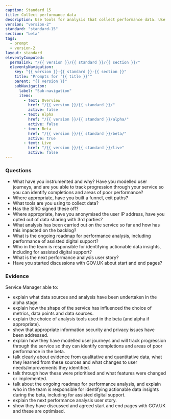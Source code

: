 ```yaml
---
caption: Standard 15
title: Collect performance data
description: Use tools for analysis that collect performance data. Use this data to analyse the success of the service and to translate this into features and tasks for the next phase of development.
version: "version-2"
standard: "standard-15"
section: "beta"
tags:
  - prompt
  - version-2
layout: standard
eleventyComputed:
  permalink: "/{{ version }}/{{ standard }}/{{ section }}/"
  eleventyNavigation:
    key: "{{ version }}-{{ standard }}-{{ section }}"
    title: "Prompts for ‘{{ title }}’"
    parent: "{{ version }}"
    subNavigation:
      label: "Sub-navigation"
      items:
        - text: Overview
          href: "/{{ version }}/{{ standard }}/"
          active: false
        - text: Alpha
          href: "/{{ version }}/{{ standard }}/alpha/"
          active: false
        - text: Beta
          href: "/{{ version }}/{{ standard }}/beta/"
          active: true
        - text: Live
          href: "/{{ version }}/{{ standard }}/live"
          active: false
---
```


### Questions

- What have you instrumented and why? Have you modelled user journeys, and are you able to track progression through your service so you can identify completions and areas of poor performance?
- Where appropriate, have you built a funnel, exit paths?
- What tools are you using to collect data?
- Has the SIRO signed these off?
- Where appropriate, have you anonymised the user IP address, have you opted out of data sharing with 3rd parties?
- What analysis has been carried out on the service so far and how has this impacted on the backlog?
- What is the ongoing roadmap for performance analysis, including performance of assisted digital support?
- Who in the team is responsible for identifying actionable data insights, including for assisted digital support?
- What is the next performance analysis user story?
- Have you started discussions with GOV.UK about start and end pages?

### Evidence

Service Manager able to:

- explain what data sources and analysis have been undertaken in the alpha stage.
- explain how the shape of the service has influenced the choice of metrics, data points and data sources.
- explain the choice of analysis tools used in the beta (and alpha if appropriate).
- show that appropriate information security and privacy issues have been addressed.
- explain how they have modelled user journeys and will track progression through the service so they can identify completions and areas of poor performance in the beta.
- talk clearly about evidence from qualitative and quantitative data, what they learned from these sources and what changes to user needs/improvements they identified.
- talk through how these were prioritised and what features were changed or implemented.
- talk about the ongoing roadmap for performance analysis, and explain who in the team is responsible for identifying actionable data insights during the beta, including for assisted digital support.
- explain the next performance analysis user story.
- show they have discussed and agreed start and end pages with GOV.UK and these are optimised.
